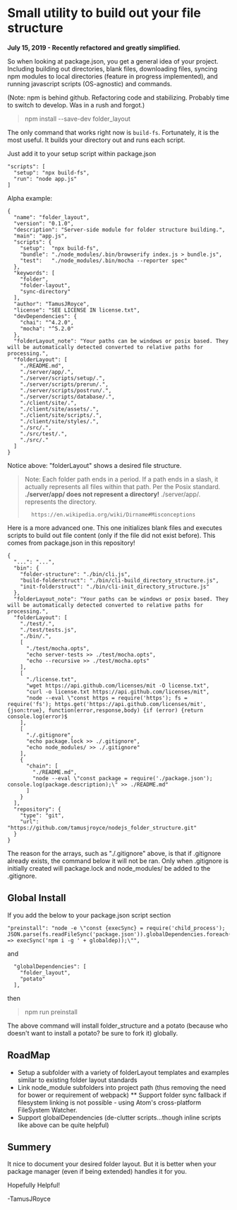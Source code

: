 # Small utility to build out your file structure

**July 15, 2019 - Recently refactored and greatly simplified.**

So when looking at package.json, you get a general idea of your project.
Including building out directories, blank files, downloading files, syncing npm modules to local directories (feature in progress implemented), and running javascript scripts (OS-agnostic) and commands.

(Note: npm is behind github. Refactoring code and stabilizing. Probably time to switch to develop. Was in a rush and forgot.)

> npm install --save-dev folder_layout

The only command that works right now is `build-fs`. Fortunately, it is the most useful. It builds your directory out and runs each script.

Just add it to your setup script within package.json

```
"scripts": [
  "setup": "npx build-fs",
  "run": "node app.js"
]
```

Alpha example:

```
{
  "name": "folder_layout",
  "version": "0.1.0",
  "description": "Server-side module for folder structure building.",
  "main": "app.js",
  "scripts": {
    "setup":  "npx build-fs",
    "bundle": "./node_modules/.bin/browserify index.js > bundle.js",
    "test":   "./node_modules/.bin/mocha --reporter spec"
  },
  "keywords": [
    "folder",
    "folder-layout",
    "sync-directory"
  ],
  "author": "TamusJRoyce",
  "license": "SEE LICENSE IN license.txt",
  "devDependencies": {
    "chai": "^4.2.0",
    "mocha": "^5.2.0"
  },
  "folderLayout_note": "Your paths can be windows or posix based. They will be automatically detected converted to relative paths for processing.",
  "folderLayout": [
    "./README.md",
    "./server/app/.",
    "./server/scripts/setup/.",
    "./server/scripts/prerun/.",
    "./server/scripts/postrun/.",
    "./server/scripts/database/.",
    "./client/site/.",
    "./client/site/assets/.",
    "./client/site/scripts/.",
    "./client/site/styles/.",
    "./src/.",
    "./src/test/.",
    "./src/."
  ]
}
```

Notice above:  "folderLayout" shows a desired file structure.

> Note: Each folder path ends in a period. If a path ends in a slash, it actually represents all files within that path.
>       Per the Posix standard. **./server/app/ does not represent a directory!** ./server/app/. represents the directory.
>
>       https://en.wikipedia.org/wiki/Dirname#Misconceptions

Here is a more advanced one. This one initializes blank files and executes scripts to build out file content (only if the file did not exist before). This comes from package.json in this repository!

```
{
  "...": "...",
  "bin": {
    "folder-structure": "./bin/cli.js",
    "build-folderstruct": "./bin/cli-build_directory_structure.js",
    "init-folderstruct": "./bin/cli-init_directory_structure.js"
  },
  "folderLayout_note": "Your paths can be windows or posix based. They will be automatically detected converted to relative paths for processing.",
  "folderLayout": [
    "./test/.",
    "./test/tests.js",
    "./bin/.",
    [
      "./test/mocha.opts",
      "echo server-tests >> ./test/mocha.opts",
      "echo --recursive >> ./test/mocha.opts"
    ],
    [
      "./license.txt",
      "wget https://api.github.com/licenses/mit -O license.txt",
      "curl -o license.txt https://api.github.com/licenses/mit",
      "node --eval \"const https = require('https'); fs = require('fs'); https.get('https://api.github.com/licenses/mit', {json:true}, function(error,response,body) {if (error) {return console.log(error)$
    ],
    [
      "./.gitignore",
      "echo package.lock >> ./.gitignore",
      "echo node_modules/ >> ./.gitignore"
    ],
    {
      "chain": [
        "./README.md",
        "node --eval \"const package = require('./package.json'); console.log(package.description);\" >> ./README.md"
      ]
    }
  ],
  "repository": {
    "type": "git",
    "url": "https://github.com/tamusjroyce/nodejs_folder_structure.git"
  }
}
```

The reason for the arrays, such as "./.gitignore" above, is that if .gitignore already exists, the command below it will not be ran. Only when .gitignore is initially created will package.lock and node_modules/ be added to the .gitignore.

## Global Install

If you add the below to your package.json script section
```
"preinstall": "node -e \"const {execSync} = require('child_process'); JSON.parse(fs.readFileSync('package.json')).globalDependencies.foreach(globaldep => execSync('npm i -g ' + globaldep));\"",
```
and
```
  "globalDependencies": [
    "folder_layout",
    "potato"
  ],
```
then
> npm run preinstall

The above command will install folder_structure and a potato (because who doesn't want to install a potato? be sure to fork it) globally.

## RoadMap
* Setup a subfolder with a variety of folderLayout templates and examples similar to existing folder layout standards
* Link node_module subfolders into project path (thus removing the need for bower or requirement of webpack)
** Support folder sync fallback if filesystem linking is not possible - using Atom's cross-platform FileSystem Watcher.
* Support globalDependencies (de-clutter scripts...though inline scripts like above can be quite helpful)

## Summery

It nice to document your desired folder layout. But it is better when your package manager (even if being extended) handles it for you.

Hopefully Helpful!

-TamusJRoyce
